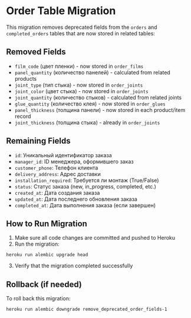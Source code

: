 # Order Table Migration

This migration removes deprecated fields from the `orders` and `completed_orders` tables that are now stored in related tables:

## Removed Fields
- `film_code` (цвет пленки) - now stored in `order_films`
- `panel_quantity` (количество панелей) - calculated from related products
- `joint_type` (тип стыка) - now stored in `order_joints` 
- `joint_color` (цвет стыка) - now stored in `order_joints`
- `joint_quantity` (количество стыков) - calculated from related joints
- `glue_quantity` (количество клея) - now stored in `order_glues`
- `panel_thickness` (толщина панели) - now stored in each product/item record
- `joint_thickness` (толщина стыка) - already in `order_joints`

## Remaining Fields
- `id`: Уникальный идентификатор заказа
- `manager_id`: ID менеджера, оформившего заказ
- `customer_phone`: Телефон клиента
- `delivery_address`: Адрес доставки
- `installation_required`: Требуется ли монтаж (True/False)
- `status`: Статус заказа (new, in_progress, completed, etc.)
- `created_at`: Дата создания заказа
- `updated_at`: Дата последнего обновления заказа
- `completed_at`: Дата выполнения заказа (если завершен)

## How to Run Migration

1. Make sure all code changes are committed and pushed to Heroku
2. Run the migration:

```
heroku run alembic upgrade head
```

3. Verify that the migration completed successfully

## Rollback (if needed)

To roll back this migration:

```
heroku run alembic downgrade remove_deprecated_order_fields-1
``` 